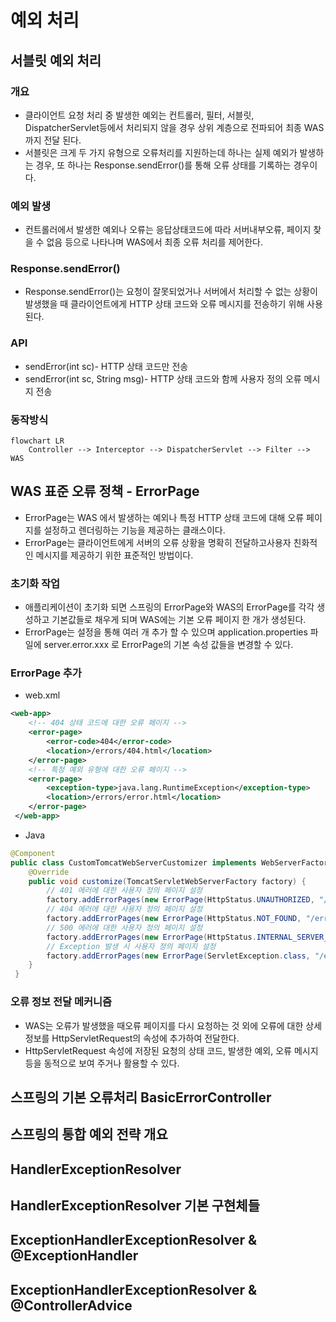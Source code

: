 # 예외 처리
## 서블릿 예외 처리
### 개요
* 클라이언트 요청 처리 중 발생한 예외는 컨트롤러, 필터, 서블릿, DispatcherServlet등에서 처리되지 않을 경우 상위 계층으로 전파되어 최종 WAS까지 전달 된다.
* 서블릿은 크게 두 가지 유형으로 오류처리를 지원하는데 하나는 실제 예외가 발생하는 경우, 또 하나는 Response.sendError()를 통해 오류 상태를 기록하는 경우이다.

### 예외 발생
* 컨트롤러에서 발생한 예외나 오류는 응답상태코드에 따라 서버내부오류, 페이지 찾을 수 없음 등으로 나타나며 WAS에서 최종 오류 처리를 제어한다.

### Response.sendError()
* Response.sendError()는 요청이 잘못되었거나 서버에서 처리할 수 없는 상황이 발생했을 때 클라이언트에게 HTTP 상태 코드와 오류 메시지를 전송하기 위해 사용된다.

### API
* sendError(int sc)- HTTP 상태 코드만 전송
* sendError(int sc, String msg)- HTTP 상태 코드와 함께 사용자 정의 오류 메시지 전송

### 동작방식
```mermaid 
flowchart LR
    Controller --> Interceptor --> DispatcherServlet --> Filter --> WAS
```

## WAS 표준 오류 정책 - ErrorPage
* ErrorPage는 WAS 에서 발생하는 예외나 특정 HTTP 상태 코드에 대해 오류 페이지를 설정하고 렌더링하는 기능을 제공하는 클래스이다.
* ErrorPage는 클라이언트에게 서버의 오류 상황을 명확히 전달하고사용자 친화적인 메시지를 제공하기 위한 표준적인 방법이다.

### 초기화 작업
* 애플리케이션이 초기화 되면 스프링의 ErrorPage와 WAS의 ErrorPage를 각각 생성하고 기본값들로 채우게 되며 WAS에는 기본 오류 페이지 한 개가 생성된다.
* ErrorPage는 설정을 통해 여러 개 추가 할 수 있으며 application.properties 파일에 server.error.xxx 로 ErrorPage의 기본 속성 값들을 변경할 수 있다.

### ErrorPage 추가
* web.xml
```xml
<web-app>
    <!-- 404 상태 코드에 대한 오류 페이지 -->
    <error-page>
        <error-code>404</error-code>
        <location>/errors/404.html</location>
    </error-page>
    <!-- 특정 예외 유형에 대한 오류 페이지 -->
    <error-page>
        <exception-type>java.lang.RuntimeException</exception-type>
        <location>/errors/error.html</location>
    </error-page>
 </web-app>
```
* Java
```java
@Component
public class CustomTomcatWebServerCustomizer implements WebServerFactoryCustomizer<TomcatServletWebServerFactory> {
    @Override
    public void customize(TomcatServletWebServerFactory factory) {
        // 401 에러에 대한 사용자 정의 페이지 설정
        factory.addErrorPages(new ErrorPage(HttpStatus.UNAUTHORIZED, "/error/401"));
        // 404 에러에 대한 사용자 정의 페이지 설정
        factory.addErrorPages(new ErrorPage(HttpStatus.NOT_FOUND, "/error/404"));
        // 500 에러에 대한 사용자 정의 페이지 설정
        factory.addErrorPages(new ErrorPage(HttpStatus.INTERNAL_SERVER_ERROR, "/error/500"));
        // Exception 발생 시 사용자 정의 페이지 설정
        factory.addErrorPages(new ErrorPage(ServletException.class, "/error/exception"));
    }
 }
```

### 오류 정보 전달 메커니즘
* WAS는 오류가 발생했을 때오류 페이지를 다시 요청하는 것 외에 오류에 대한 상세 정보를 HttpServletRequest의 속성에 추가하여 전달한다.
* HttpServletRequest 속성에 저장된 요청의 상태 코드, 발생한 예외, 오류 메시지 등을 동적으로 보여 주거나 활용할 수 있다.


## 스프링의 기본 오류처리 BasicErrorController
## 스프링의 통합 예외 전략 개요
## HandlerExceptionResolver
## HandlerExceptionResolver 기본 구현체들
## ExceptionHandlerExceptionResolver & @ExceptionHandler
## ExceptionHandlerExceptionResolver & @ControllerAdvice
